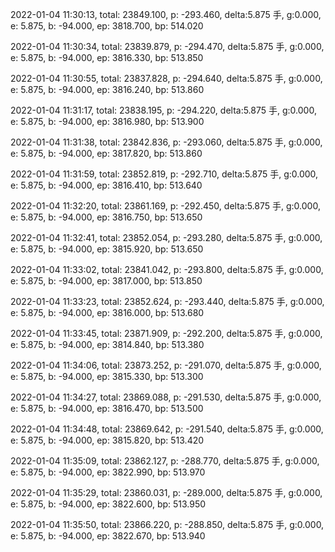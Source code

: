 2022-01-04 11:30:13, total: 23849.100, p: -293.460, delta:5.875 手, g:0.000, e: 5.875, b: -94.000, ep: 3818.700, bp: 514.020

2022-01-04 11:30:34, total: 23839.879, p: -294.470, delta:5.875 手, g:0.000, e: 5.875, b: -94.000, ep: 3816.330, bp: 513.850

2022-01-04 11:30:55, total: 23837.828, p: -294.640, delta:5.875 手, g:0.000, e: 5.875, b: -94.000, ep: 3816.240, bp: 513.860

2022-01-04 11:31:17, total: 23838.195, p: -294.220, delta:5.875 手, g:0.000, e: 5.875, b: -94.000, ep: 3816.980, bp: 513.900

2022-01-04 11:31:38, total: 23842.836, p: -293.060, delta:5.875 手, g:0.000, e: 5.875, b: -94.000, ep: 3817.820, bp: 513.860

2022-01-04 11:31:59, total: 23852.819, p: -292.710, delta:5.875 手, g:0.000, e: 5.875, b: -94.000, ep: 3816.410, bp: 513.640

2022-01-04 11:32:20, total: 23861.169, p: -292.450, delta:5.875 手, g:0.000, e: 5.875, b: -94.000, ep: 3816.750, bp: 513.650

2022-01-04 11:32:41, total: 23852.054, p: -293.280, delta:5.875 手, g:0.000, e: 5.875, b: -94.000, ep: 3815.920, bp: 513.650

2022-01-04 11:33:02, total: 23841.042, p: -293.800, delta:5.875 手, g:0.000, e: 5.875, b: -94.000, ep: 3817.000, bp: 513.850

2022-01-04 11:33:23, total: 23852.624, p: -293.440, delta:5.875 手, g:0.000, e: 5.875, b: -94.000, ep: 3816.000, bp: 513.680

2022-01-04 11:33:45, total: 23871.909, p: -292.200, delta:5.875 手, g:0.000, e: 5.875, b: -94.000, ep: 3814.840, bp: 513.380

2022-01-04 11:34:06, total: 23873.252, p: -291.070, delta:5.875 手, g:0.000, e: 5.875, b: -94.000, ep: 3815.330, bp: 513.300

2022-01-04 11:34:27, total: 23869.088, p: -291.530, delta:5.875 手, g:0.000, e: 5.875, b: -94.000, ep: 3816.470, bp: 513.500

2022-01-04 11:34:48, total: 23869.642, p: -291.540, delta:5.875 手, g:0.000, e: 5.875, b: -94.000, ep: 3815.820, bp: 513.420

2022-01-04 11:35:09, total: 23862.127, p: -288.770, delta:5.875 手, g:0.000, e: 5.875, b: -94.000, ep: 3822.990, bp: 513.970

2022-01-04 11:35:29, total: 23860.031, p: -289.000, delta:5.875 手, g:0.000, e: 5.875, b: -94.000, ep: 3822.600, bp: 513.950

2022-01-04 11:35:50, total: 23866.220, p: -288.850, delta:5.875 手, g:0.000, e: 5.875, b: -94.000, ep: 3822.670, bp: 513.940